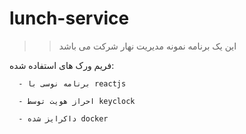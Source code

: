 # lunch-service
>> این یک برنامه نمونه مدیریت نهار شرکت می باشد
>> 
   فریم ورک های استفاده شده:
   
      - برنامه نوسی با reactjs
      
      - احراز هویت توسط keyclock
      
      - داکرایز شده docker
